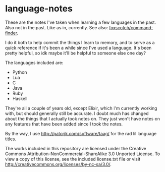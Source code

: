 # language-notes

These are the notes I've taken when learning a few languages in the past. Also
not in the past. Like as in, currently. See also:
[foxscotch/command-finder](https://github.com/foxscotch/command-finder).

I do it both to help commit the things I learn to memory, and to serve as a
quick reference if it's been a while since I've used a language. It's been
pretty helpful, so idk maybe it'll be helpful to someone else one day?

The languages included are:

- Python
- Lua
- C
- Java
- Ruby
- Haskell

They're all a couple of years old, except Elixir, which I'm currently working
with, but should generally still be accurate. I doubt much has changed about the
things that I actually took notes on. They just won't have notes on any features
that have been added since I took the notes.

By the way, I use http://patorjk.com/software/taag/ for the rad lil language
titles.

The works included in this repository are licensed under the Creative Commons
Attribution-NonCommercial-ShareAlike 3.0 Unported License. To view a copy of
this license, see the included license.txt file or visit
http://creativecommons.org/licenses/by-nc-sa/3.0/.

